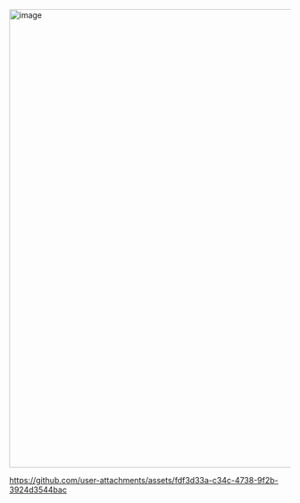 <img width="821" alt="image" src="https://github.com/user-attachments/assets/e0360f7b-bdaf-41f8-8091-26ad239c5f0f" />


https://github.com/user-attachments/assets/fdf3d33a-c34c-4738-9f2b-3924d3544bac

